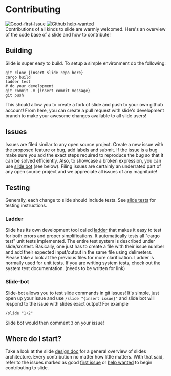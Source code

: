 # Contributing 
[![Good-first-Issue](https://img.shields.io/github/issues/yslide/slide/good%20first%20issue?style=flat-square)](https://github.com/yslide/slide/issues?q=is%3Aopen+is%3Aissue+label%3A%22good+first+issue%22) [![Github help-wanted](https://img.shields.io/github/issues/yslide/slide/help%20wanted?style=flat-square)](https://github.com/yslide/slide/issues?q=is%3Aissue+is%3Aopen+label%3A%22help+wanted%22)
<br/>
Contributions of all kinds to slide are warmly welcomed. Here's an overview of the code base of a slide and how
to contribute!

## Building
Slide is super easy to build. To setup a simple environment do the following:
```
git clone {insert slide repo here}
cargo build
ladder test
# do your development
git commit -m {insert commit message}
git push 
```

This should allow you to create a fork of slide and push to your own github account! From here, you
can create a pull request with slide's development branch to make your awesome changes available to
all slide users!

## Issues
Issues are filed similar to any open source project. Create a new issue with the proposed
feature or bug, add labels and submit. If the issue is a bug make sure you add the exact steps
required to reproduce the bug so that it can be solved efficiently. Also, to showcase a broken
expression, you can use [slide bot](#slide-bot) (see below). Filing issues are certainly an underrated part of any open source project and we appreciate all issues of any magnitude!

## Testing 
Generally, each change to slide should include tests. See [slide tests](./slide/src/test/README.md) for testing instructions.
### Ladder
Slide has its own development tool called [ladder](slide/src/test) that makes it easy to test for both errors and proper simplifications. It automatically
tests all "cargo test" unit tests implemented. The entire test system is described under slide/src/test. Basically, one just
has to create a file with their issue number and add their expected input/output in the same file using delimeters. Please 
take a look at the previous files for more clarification. Ladder is normally used for unit tests. If
you are writing system tests, check out the system test documentation. (needs to be written for
link)

### Slide-bot
Slide-bot allows you to test slide commands in git issues! It's simple, just open up your issue and
use `/slide "{insert issue}"` and slide bot will respond to the issue with slides exact output!
For example
```
/slide "1+2" 
```
Slide bot would then comment `3` on your issue!

## Where do I start?
Take a look at the slide [design doc](docs/DESIGN.md) for a general overview of slides architecture.
Every contribution no matter how little matters. With that said, refer to the issues marked as good
[first issue](https://github.com/yslide/slide/issues?q=is%3Aopen+is%3Aissue+label%3A%22good+first+issue%22) or 
[help wanted](https://github.com/yslide/slide/issues?q=is%3Aissue+is%3Aopen+label%3A%22help+wanted%2)
to begin contributing to slide.
